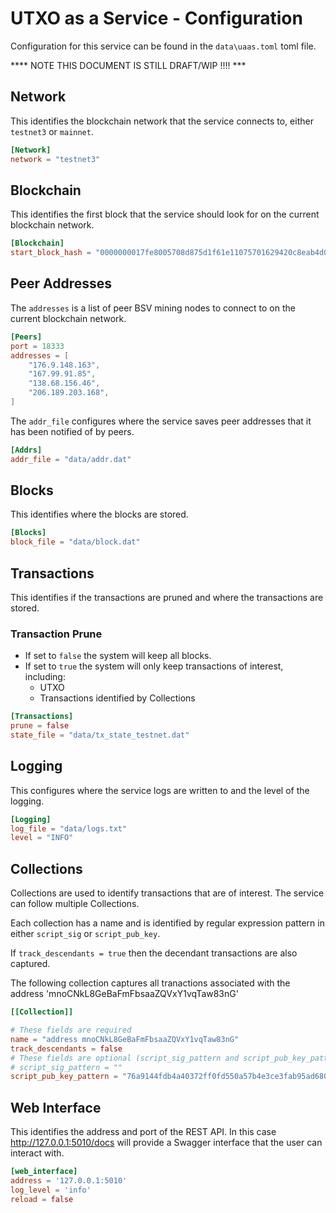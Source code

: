 # UTXO as a Service - Configuration

Configuration for this service can be found in the `data\uaas.toml` toml file.


**** NOTE THIS DOCUMENT IS STILL DRAFT/WIP !!!! ***

## Network
This identifies the blockchain network that the service connects to, either `testnet3` or `mainnet`.
```toml
[Network]
network = "testnet3"
```
## Blockchain
This identifies the first block that the service should look for on the current blockchain network.
```toml
[Blockchain]
start_block_hash = "0000000017fe8005708d875d1f61e11075701629420c8eab4d04e50eb98c5872"
```
## Peer Addresses
The `addresses` is a list of peer BSV mining nodes to connect to on the current blockchain network.

```toml
[Peers]
port = 18333
addresses = [
    "176.9.148.163",
    "167.99.91.85",
    "138.68.156.46",
    "206.189.203.168",
]
```
The `addr_file` configures where the service saves peer addresses that it has been notified of by peers.
```toml
[Addrs]
addr_file = "data/addr.dat"
```

## Blocks
This identifies where the blocks are stored.


```toml
[Blocks]
block_file = "data/block.dat"
```


## Transactions
This identifies if the transactions are pruned and where the transactions are stored.
### Transaction Prune
* If set to `false` the system will keep all blocks.
* If set to `true` the system will only keep transactions of interest, including:
    * UTXO
    * Transactions identified by Collections

```toml
[Transactions]
prune = false
state_file = "data/tx_state_testnet.dat"

```
## Logging
This configures where the service logs are written to and the level of the logging.
```toml
[Logging]
log_file = "data/logs.txt"
level = "INFO"
```

## Collections
Collections are used to identify transactions that are of interest. The service can follow multiple Collections.

Each collection has a name and is identified by regular expression pattern in either `script_sig` or `script_pub_key`.

If `track_descendants = true` then the decendant transactions are also captured.

The following collection captures all tranactions associated with the address 'mnoCNkL8GeBaFmFbsaaZQVxY1vqTaw83nG'
```toml
[[Collection]]

# These fields are required
name = "address mnoCNkL8GeBaFmFbsaaZQVxY1vqTaw83nG"
track_descendants = false
# These fields are optional (script_sig_pattern and script_pub_key_pattern)
# script_sig_pattern = ""
script_pub_key_pattern = "76a9144fdb4a40372ff0fd550a57b4e3ce3fab95ad680688ac"
```

## Web Interface
This identifies the address and port of the REST API. In this case http://127.0.0.1:5010/docs will provide a Swagger interface that the user can interact with.
```toml
[web_interface]
address = '127.0.0.1:5010'
log_level = 'info'
reload = false
```

